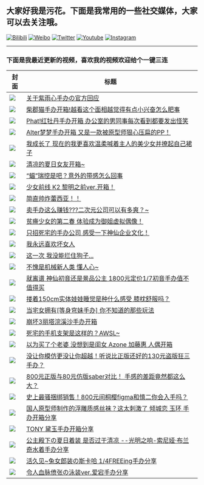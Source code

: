 ## 大家好我是污花。下面是我常用的一些社交媒体，大家可以去关注哦。

[![Bilibili](https://img.shields.io/badge/Bilibili-fb7299.svg)](https://space.bilibili.com/8564761)
[![Weibo](https://img.shields.io/badge/Weibo-e6152d.svg)](https://weibo.com/wuhuaprpr)
[![Twitter](https://img.shields.io/badge/Twitter-1b91da.svg)](https://twitter.com/wuhuaprpr)
[![Youtube](https://img.shields.io/badge/Youtube-red.svg)](https://www.youtube.com/channel/UCrsJwCKxFi0HYj63i8s51Fg)
[![Instagram](https://img.shields.io/badge/Instagram-333.svg)](https://www.instagram.com/wuhuaprpr)

---

### 下面是我最近更新的视频，喜欢我的视频欢迎给个一键三连

|封面|标题|
| ---- | ---- |
| [![](https://i0.hdslb.com/bfs/archive/aa12656ae93bb69bdf5903127d158606aeec2696.jpg@200w_100Q)](https://www.bilibili.com/video/BV1844y1z7t5) | [关于紫雨心手办の官方回应](https://www.bilibili.com/video/BV1844y1z7t5) |
| [![](https://i0.hdslb.com/bfs/archive/3b3572a059715f5fd64c43c63c47f3640e9dd3e0.jpg@200w_100Q)](https://www.bilibili.com/video/BV1Q5411u7gY) | [柴郡猫手办开箱!越看这个面相越觉得有点小兴奋怎么肥事](https://www.bilibili.com/video/BV1Q5411u7gY) |
| [![](https://i0.hdslb.com/bfs/archive/8bde873bc2942a4069663982318c1bdf53f0bc3c.jpg@200w_100Q)](https://www.bilibili.com/video/BV1aK4y1G7CB) | [Phat!红牡丹手办开箱 办公室的男同事每次看到都要发出怪笑](https://www.bilibili.com/video/BV1aK4y1G7CB) |
| [![](https://i1.hdslb.com/bfs/archive/9002653e171f9a3154f5e97df7160b04e39b2c53.jpg@200w_100Q)](https://www.bilibili.com/video/BV1yQ4y1o7Nr) | [Alter梦梦手办开箱 又是一款被原型师狠心压扁的PP！](https://www.bilibili.com/video/BV1yQ4y1o7Nr) |
| [![](https://i2.hdslb.com/bfs/archive/d676b798446f0213f130471be6d01bd1fff73e2e.jpg@200w_100Q)](https://www.bilibili.com/video/BV1Db4y1f7K3) | [我成长了 现在的我更喜欢温柔喊着主人的美少女并撩起自己裙子](https://www.bilibili.com/video/BV1Db4y1f7K3) |
| [![](https://i2.hdslb.com/bfs/archive/c890cb3fdb94d95dcbbf23289f7ecd207f61b31b.jpg@200w_100Q)](https://www.bilibili.com/video/BV1Bb4y1f7xX) | [清凉的夏日女友开箱~](https://www.bilibili.com/video/BV1Bb4y1f7xX) |
| [![](https://i0.hdslb.com/bfs/archive/3f4303e89372507c42878438b6cb440ba1db846f.jpg@200w_100Q)](https://www.bilibili.com/video/BV1dB4y1c7pb) | [“蝠”瑞控是吧？意外的带感怎么回事](https://www.bilibili.com/video/BV1dB4y1c7pb) |
| [![](https://i1.hdslb.com/bfs/archive/e1fdbf2039840462a1a80a6ddd7df9444cdfb0fe.jpg@200w_100Q)](https://www.bilibili.com/video/BV1LZ4y1F7PK) | [少女前线 K2 黎明之前ver.开箱！](https://www.bilibili.com/video/BV1LZ4y1F7PK) |
| [![](https://i0.hdslb.com/bfs/archive/6f6e5583b2ab9687f5e5b9b38c9150a0008374d4.jpg@200w_100Q)](https://www.bilibili.com/video/BV1uv41177Jh) | [简直帅炸蕾西亚！！](https://www.bilibili.com/video/BV1uv41177Jh) |
| [![](https://i2.hdslb.com/bfs/archive/3df826903e21309dbb605530614b98e0e32614c0.jpg@200w_100Q)](https://www.bilibili.com/video/BV1KK4y1K7pZ) | [卖手办这么赚钱???二次元公司可以有多爽？~](https://www.bilibili.com/video/BV1KK4y1K7pZ) |
| [![](https://i0.hdslb.com/bfs/archive/88ceb2fe1da93f3faf0a52f09e273ae0a2d77adc.jpg@200w_100Q)](https://www.bilibili.com/video/BV1oX4y1V7at) | [贫瘠少女的第二春 体验成为御姐虚拟偶像！](https://www.bilibili.com/video/BV1oX4y1V7at) |
| [![](https://i0.hdslb.com/bfs/archive/ec39c3abbd38f6424728bf3fb00bc9533f0bd315.jpg@200w_100Q)](https://www.bilibili.com/video/BV1ei4y1N72i) | [只招死宅的手办公司 感受一下神仙企业文化！](https://www.bilibili.com/video/BV1ei4y1N72i) |
| [![](https://i1.hdslb.com/bfs/archive/a6afb04c2987848551c25cd582d6b58b130f624a.jpg@200w_100Q)](https://www.bilibili.com/video/BV1oT4y1N7Ur) | [我永远喜欢坏女人](https://www.bilibili.com/video/BV1oT4y1N7Ur) |
| [![](https://i2.hdslb.com/bfs/archive/d5bb16d775a01fa7962bac59fe5523d734dfa0ae.jpg@200w_100Q)](https://www.bilibili.com/video/BV1WV411t7P7) | [这一次 我没能拦住狗子...](https://www.bilibili.com/video/BV1WV411t7P7) |
| [![](https://i2.hdslb.com/bfs/archive/3e179326ff5694832e5f5044303bb32df3ae140b.jpg@200w_100Q)](https://www.bilibili.com/video/BV1AX4y1M7JB) | [不愧是机械新人类 懂人心~](https://www.bilibili.com/video/BV1AX4y1M7JB) |
| [![](https://i2.hdslb.com/bfs/archive/b60904505532cfaf31c05f1554fccaf3fdeabfb7.jpg@200w_100Q)](https://www.bilibili.com/video/BV1df4y1e7Cn) | [就离谱 神仙初音还是景品公主 1800元定价1/7初音手办值不值得买](https://www.bilibili.com/video/BV1df4y1e7Cn) |
| [![](https://i1.hdslb.com/bfs/archive/41ee7094fcbd285838c7d1c762591f156d5c701c.jpg@200w_100Q)](https://www.bilibili.com/video/BV1py4y1D7EY) | [搂着150cm实体娃娃睡觉是种什么感受 膝枕舒服吗？](https://www.bilibili.com/video/BV1py4y1D7EY) |
| [![](https://i1.hdslb.com/bfs/archive/430eb40041ea40c751248b74440c64b2af7e9bc7.jpg@200w_100Q)](https://www.bilibili.com/video/BV1Tf4y1i7jZ) | [当宅女拥有[等身穹妹手办] 你不知道的那些玩法](https://www.bilibili.com/video/BV1Tf4y1i7jZ) |
| [![](https://i2.hdslb.com/bfs/archive/a57620373ea2a36dc4a31e321807089f3f61112b.jpg@200w_100Q)](https://www.bilibili.com/video/BV1Ey4y1B7Hx) | [崩坏3丽塔浣溪沙手办开箱](https://www.bilibili.com/video/BV1Ey4y1B7Hx) |
| [![](https://i2.hdslb.com/bfs/archive/82dea825b8cc4bfd91c5ab17db06d4f313486be6.jpg@200w_100Q)](https://www.bilibili.com/video/BV1G54117757) | [死宅的手机支架是这样的？AWSL~](https://www.bilibili.com/video/BV1G54117757) |
| [![](https://i1.hdslb.com/bfs/archive/b8a51954ff3c42ce8aace3bf99e4b8be99cbc1d9.jpg@200w_100Q)](https://www.bilibili.com/video/BV1iD4y1d7A1) | [以为买了个老婆 没想到是闺女 Azone 加藤惠 人偶开箱](https://www.bilibili.com/video/BV1iD4y1d7A1) |
| [![](https://i0.hdslb.com/bfs/archive/d7cffbe85c77f0c138a397214815ad0995f1e4e4.jpg@200w_100Q)](https://www.bilibili.com/video/BV13k4y1C74T) | [没让你模仿更没让你超越！听说比正版还好的130元盗版狂三手办？](https://www.bilibili.com/video/BV13k4y1C74T) |
| [![](https://i0.hdslb.com/bfs/archive/b0fd3597f1de45141ab94a16c79fb5b65cf591ba.jpg@200w_100Q)](https://www.bilibili.com/video/BV1GA41177AM) | [800元正版与80元仿版saber对比！ 手感的差距竟然都这么大？](https://www.bilibili.com/video/BV1GA41177AM) |
| [![](https://i2.hdslb.com/bfs/archive/9a72bb3e29f92335b23924d5f94e2f02fabc75b0.jpg@200w_100Q)](https://www.bilibili.com/video/BV1RK4y1a7qt) | [史上最骚捆绑销售！800元间桐樱figma和慎二你会入手吗？](https://www.bilibili.com/video/BV1RK4y1a7qt) |
| [![](https://i2.hdslb.com/bfs/archive/5537b2e47f43358a565a41f1bc05988c7b18e9ac.jpg@200w_100Q)](https://www.bilibili.com/video/BV1MV411m7MR) | [国人原型师制作的浮雕质感丝袜？这太刺激了 倾城恋 玉环 手办开箱分享](https://www.bilibili.com/video/BV1MV411m7MR) |
| [![](https://i1.hdslb.com/bfs/archive/1a4f7e94591f07530643d0c8a4d4116e9d39552a.jpg@200w_100Q)](https://www.bilibili.com/video/BV1bv411v7jP) | [TONY 黛玉手办开箱分享](https://www.bilibili.com/video/BV1bv411v7jP) |
| [![](https://i2.hdslb.com/bfs/archive/fe207e8f111bb63273f93690c14674186db84b39.jpg@200w_100Q)](https://www.bilibili.com/video/BV1Yp4y1S7LM) | [公主殿下の夏日着装 是否过于清凉 --光明之响-索尼娅·布兰奇水着手办分享](https://www.bilibili.com/video/BV1Yp4y1S7LM) |
| [![](https://i0.hdslb.com/bfs/archive/7a29fb8fee92d5a653e92f792767d559f772231e.jpg@200w_100Q)](https://www.bilibili.com/video/BV1Nf4y117pV) | [活久见~兔女郎装の斯卡哈  1/4FREEing手办分享](https://www.bilibili.com/video/BV1Nf4y117pV) |
| [![](https://i1.hdslb.com/bfs/archive/fabd97779e102c18e05ca441bc924ac10095ae7c.jpg@200w_100Q)](https://www.bilibili.com/video/BV1Ya4y1Y73C) | [令人血脉偾张の泳装ver.爱宕手办分享](https://www.bilibili.com/video/BV1Ya4y1Y73C) |
